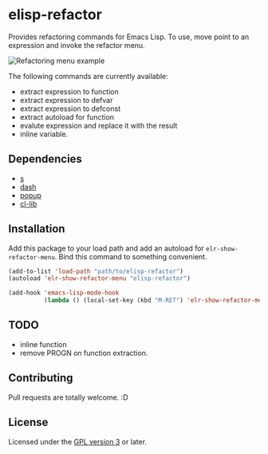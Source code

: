 # elisp-refactor

Provides refactoring commands for Emacs Lisp. To use, move point to an expression and invoke the refactor menu.

![Refactoring menu example](https://raw.github.com/chrisbarrett/elisp-refactor/master/elr.png)

The following commands are currently available:

* extract expression to function
* extract expression to defvar
* extract expression to defconst
* extract autoload for function
* evalute expression and replace it with the result
* inline variable.

## Dependencies

* [s](https://github.com/magnars/s.el)
* [dash](https://github.com/magnars/dash.el)
* [popup](https://github.com/magnars/dash.el)
* [cl-lib](https://github.com/emacsmirror/cl-lib)

## Installation

Add this package to your load path and add an autoload for
`elr-show-refactor-menu`. Bind this command to something convenient.

```lisp
(add-to-list 'load-path "path/to/elisp-refactor")
(autoload 'elr-show-refactor-menu "elisp-refactor")

(add-hook 'emacs-lisp-mode-hook
          (lambda () (local-set-key (kbd "M-RET") 'elr-show-refactor-menu)))
```

## TODO

* inline function
* remove PROGN on function extraction.

## Contributing

Pull requests are totally welcome. :D

## License

Licensed under the [GPL version 3](http://www.gnu.org/licenses/) or later.
